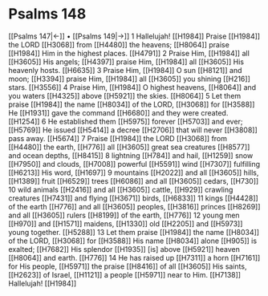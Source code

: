 # Psalms 148
[[Psalms 147|←]] • [[Psalms 149|→]]
1 Hallelujah! [[H1984]] Praise [[H1984]] the LORD [[H3068]] from [[H4480]] the heavens; [[H8064]] praise [[H1984]] Him in the highest places. [[H4791]] 
2 Praise Him, [[H1984]] all [[H3605]] His angels; [[H4397]] praise Him, [[H1984]] all [[H3605]] His heavenly hosts. [[H6635]] 
3 Praise Him, [[H1984]] O sun [[H8121]] and moon; [[H3394]] praise Him, [[H1984]] all [[H3605]] you shining [[H216]] stars. [[H3556]] 
4 Praise Him, [[H1984]] O highest heavens, [[H8064]] and you waters [[H4325]] above [[H5921]] the skies. [[H8064]] 
5 Let them praise [[H1984]] the name [[H8034]] of the LORD, [[H3068]] for [[H3588]] He [[H1931]] gave the command [[H6680]] and they were created. [[H1254]] 
6 He established them [[H5975]] forever [[H5703]] and ever; [[H5769]] He issued [[H5414]] a decree [[H2706]] that will never [[H3808]] pass away. [[H5674]] 
7 Praise [[H1984]] the LORD [[H3068]] from [[H4480]] the earth, [[H776]] all [[H3605]] great sea creatures [[H8577]] and ocean depths, [[H8415]] 
8 lightning [[H784]] and hail, [[H1259]] snow [[H7950]] and clouds, [[H7008]] powerful [[H5591]] wind [[H7307]] fulfilling [[H6213]] His word, [[H1697]] 
9 mountains [[H2022]] and all [[H3605]] hills, [[H1389]] fruit [[H6529]] trees [[H6086]] and all [[H3605]] cedars, [[H730]] 
10 wild animals [[H2416]] and all [[H3605]] cattle, [[H929]] crawling creatures [[H7431]] and flying [[H3671]] birds, [[H6833]] 
11 kings [[H4428]] of the earth [[H776]] and all [[H3605]] peoples, [[H3816]] princes [[H8269]] and all [[H3605]] rulers [[H8199]] of the earth, [[H776]] 
12 young men [[H970]] and [[H1571]] maidens, [[H1330]] old [[H2205]] and [[H5973]] young together. [[H5288]] 
13 Let them praise [[H1984]] the name [[H8034]] of the LORD, [[H3068]] for [[H3588]] His name [[H8034]] alone [[H905]] is exalted; [[H7682]] His splendor [[H1935]] [is] above [[H5921]] heaven [[H8064]] and earth. [[H776]] 
14 He has raised up [[H7311]] a horn [[H7161]] for His people, [[H5971]] the praise [[H8416]] of all [[H3605]] His saints, [[H2623]] of Israel, [[H1121]] a people [[H5971]] near to Him. [[H7138]] Hallelujah! [[H1984]] 
